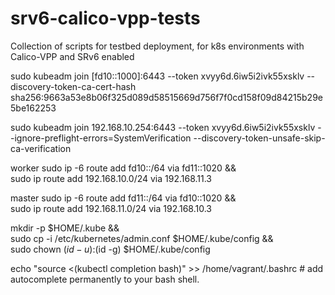 # srv6-calico-vpp-tests
Collection of scripts for testbed deployment, for k8s environments with Calico-VPP and SRv6 enabled


sudo kubeadm join [fd10::1000]:6443 --token xvyy6d.6iw5i2ivk55xsklv --discovery-token-ca-cert-hash sha256:9663a53e8b06f325d089d58515669d756f7f0cd158f09d84215b29e5be162253

sudo kubeadm join 192.168.10.254:6443 --token xvyy6d.6iw5i2ivk55xsklv --ignore-preflight-errors=SystemVerification --discovery-token-unsafe-skip-ca-verification 


worker
sudo ip -6 route add fd10::/64 via fd11::1020 && \
sudo ip  route add 192.168.10.0/24 via 192.168.11.3

master
sudo ip -6 route add fd11::/64 via fd10::1020 && \
sudo ip  route add 192.168.11.0/24 via 192.168.10.3

mkdir -p $HOME/.kube && \
sudo cp -i /etc/kubernetes/admin.conf $HOME/.kube/config && \
sudo chown $(id -u):$(id -g) $HOME/.kube/config

echo "source <(kubectl completion bash)" >> /home/vagrant/.bashrc # add autocomplete permanently to your bash shell.